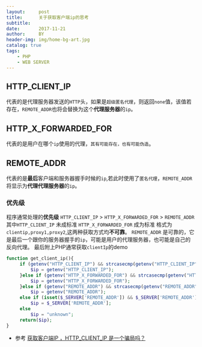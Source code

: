 ```yaml
---
layout:     post
title:      关于获取客户端ip的思考
subtitle:   
date:       2017-11-21
author:     BY
header-img: img/home-bg-art.jpg
catalog: true
tags:
    - PHP
    - WEB SERVER
---
```

## HTTP_CLIENT_IP
代表的是代理服务器发送的`HTTP`头，如果是`超级匿名代理`，则返回`none`值，该值若存在，`REMOTE_ADDR`也将会替换为这个<strong>代理服务器</strong>的`ip`。
## HTTP_X_FORWARDED_FOR
代表的是用户在哪个`ip`使用的代理，`其有可能存在，也有可能伪造`。
## REMOTE_ADDR
代表的是<strong>最后</strong>客户端和服务器握手时候的`ip`,若此时使用了`匿名代理`，`REMOTE_ADDR`将显示为<strong>代理代理服务器</strong>的`ip`。
### 优先级
程序通常处理的<strong>优先级</strong>
`HTTP_CLIENT_IP` > `HTTP_X_FORWARDED_FOR` > `REMOTE_ADDR`
其中`HTTP_CLIENT_IP` 未成标准 `HTTP_X_FORWARDED_FOR` 成为标准 格式为 `clientip,proxy1,proxy2`,这两种获取方式均<strong>不可靠</strong>。
`REMOTE_ADDR` 是可靠的，它是最后一个跟你的服务器握手的`ip`，可能是用户的代理服务器，也可能是自己的反向代理。
最后附上PHP通常获取`clientIp`的demo
```php
function get_client_ip(){
     if (getenv("HTTP_CLIENT_IP") && strcasecmp(getenv("HTTP_CLIENT_IP"), "unknown")){
         $ip = getenv("HTTP_CLIENT_IP");
     }else if (getenv("HTTP_X_FORWARDED_FOR") && strcasecmp(getenv("HTTP_X_FORWARDED_FOR"), "unknown")){
         $ip = getenv("HTTP_X_FORWARDED_FOR");
     }else if (getenv("REMOTE_ADDR") && strcasecmp(getenv("REMOTE_ADDR"), "unknown"))
         $ip = getenv("REMOTE_ADDR");
     else if (isset($_SERVER['REMOTE_ADDR']) && $_SERVER['REMOTE_ADDR'] && strcasecmp($_SERVER['REMOTE_ADDR'], "unknown"))
         $ip = $_SERVER['REMOTE_ADDR'];
     else
         $ip = "unknown";
	 return($ip);
}
```

- 参考 [获取客户端IP ，HTTP_CLIENT_IP 是一个骗局吗？](https://segmentfault.com/q/1010000000686700)